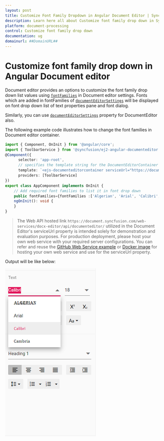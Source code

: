 ```yaml
---
layout: post
title: Customize Font Family Dropdown in Angular Document Editor | Syncfusion
description: Learn here all about Customize font family drop down in Syncfusion Angular Document editor component of Syncfusion Essential JS 2 and more.
platform: document-processing
control: Customize font family drop down 
documentation: ug
domainurl: ##DomainURL##
---
```


# Customize font family drop down in Angular Document editor

Document editor provides an options to customize the font family drop down list values using [`fontFamilies`](https://ej2.syncfusion.com/angular/documentation/api/document-editor/documentEditorSettingsModel/#fontfamilies) in Document editor settings. Fonts which are added in fontFamilies of [`documentEditorSettings`](https://ej2.syncfusion.com/angular/documentation/api/document-editor-container/#documenteditorsettings) will be displayed on font drop down list of text properties pane and font dialog.

Similarly, you can use [`documentEditorSettings`](https://ej2.syncfusion.com/angular/documentation/api/document-editor/#documenteditorsettings) property for DocumentEditor also.

The following example code illustrates how to change the font families in Document editor container.

```typescript
import { Component, OnInit } from '@angular/core';
import { ToolbarService } from '@syncfusion/ej2-angular-documenteditor';
@Component({
      selector: 'app-root',
      // specifies the template string for the DocumentEditorContainer component
      template: `<ejs-documenteditorcontainer serviceUrl="https://document.syncfusion.com/web-services/docx-editor/api/documenteditor/" height="600px" style="display:block" [documentEditorSettings]= "fontFamilies" [enableToolbar]=true> </ejs-documenteditorcontainer>`,
      providers: [ToolbarService]
})
export class AppComponent implements OnInit {
    // Add required font families to list it in font drop down
    public fontFamilies={fontFamilies :['Algerian', 'Arial', 'Calibri', 'Cambria']};
    ngOnInit(): void {
    }
}
```

> The Web API hosted link `https://document.syncfusion.com/web-services/docx-editor/api/documenteditor/` utilized in the Document Editor's serviceUrl property is intended solely for demonstration and evaluation purposes. For production deployment, please host your own web service with your required server configurations. You can refer and reuse the [GitHub Web Service example](https://github.com/SyncfusionExamples/EJ2-DocumentEditor-WebServices) or [Docker image](https://hub.docker.com/r/syncfusion/word-processor-server) for hosting your own web service and use for the serviceUrl property.

Output will be like below:

![Font](../images/font-family.png)